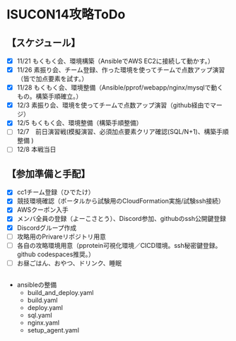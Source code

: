# ISUCON14攻略ToDo

## 【スケジュール】
- [x] 11/21 もくもく会、環境構築（AnsibleでAWS EC2に接続して動かす。）
- [x] 11/26 素振り会、チーム登録、作った環境を使ってチームで点数アップ演習（皆で加点要素を試す。）
- [x] 11/28 もくもく会、環境整備（Ansible/pprof/webapp/nginx/mysqlで動くもの。構築手順確立。）
- [x] 12/3  素振り会、環境を使ってチームで点数アップ演習（github経由でマージ）
- [x] 12/5  もくもく会、環境整備（構築手順整備）
- [ ] 12/7　前日演習戦(模擬演習、必須加点要素クリア確認(SQL/N+1)、構築手順整備 )
- [ ] 12/8  本戦当日

## 【参加準備と手配】
- [x] cc1チーム登録（ひでたけ）
- [x] 競技環境確認（ポータルから試験用のCloudFormation実施/試験ssh接続）  
- [x] AWSクーポン入手
- [x] メンバ全員の登録（よーこさとう）、Discord参加、githubのssh公開鍵登録
- [x] Discordグループ作成
- [ ] 攻略用のPrivareリポジトリ用意
- [ ] 各自の攻略環境用意（pprotein可視化環境／CICD環境。ssh秘密鍵登録。github codespaces推奨。）
- [ ] お昼ごはん、おやつ、ドリンク、睡眠

## 
 - ansibleの整備
   - build_and_deploy.yaml
   - build.yaml
   - deploy.yaml
   - sql.yaml
   - nginx.yaml
   - setup_agent.yaml
